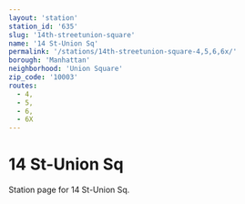 ```yaml
---
layout: 'station'
station_id: '635'
slug: '14th-streetunion-square'
name: '14 St-Union Sq'
permalink: '/stations/14th-streetunion-square-4,5,6,6x/'
borough: 'Manhattan'
neighborhood: 'Union Square'
zip_code: '10003'
routes:
  - 4,
  - 5,
  - 6,
  - 6X
---
```

# 14 St-Union Sq

Station page for 14 St-Union Sq.
